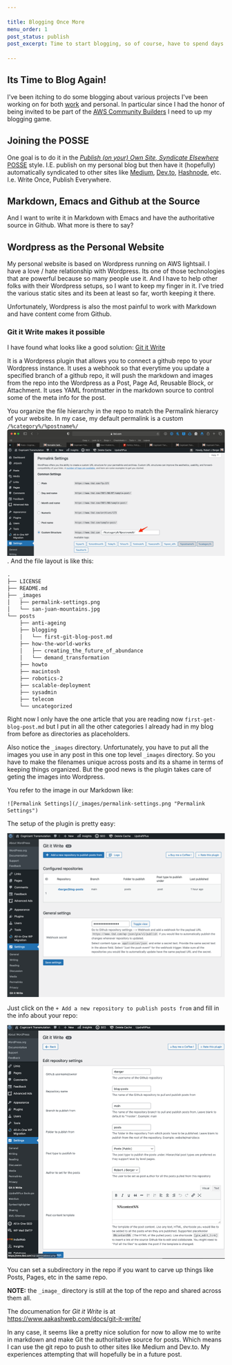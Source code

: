 ```yaml
---

title: Blogging Once More
menu_order: 1
post_status: publish
post_excerpt: Time to start blogging, so of course, have to spend days tweaking up the blog and the blog process before writing anything!

---
```


## Its Time to Blog Again!

I've been itching to do some blogging about various projects I've been working on for both [work](https://www.visx.live) and personal. In particular since I had the honor of being invited to be part of the [AWS Community Builders](https://aws.amazon.com/developer/community/community-builders/) I need to up my blogging game.

## Joining the POSSE

One goal is to do it in the [_Publish (on your) Own Site, Syndicate Elsewhere_ POSSE](https://indieweb.org/POSSE) style. I.E. publish on my personal blog but then have it (hopefully) automatically syndicated to other sites like [Medium](https://medium.com/me/stories/drafts), [Dev.to](https://dev.to/rberger), [Hashnode](https://hashnode.com/@rberger), etc. I.e. Write Once, Publish Everywhere.

## Markdown, Emacs and Github at the Source

And I want to write it in Markdown with Emacs and have the authoritative source in Github. What more is there to say?

## Wordpress as the Personal Website

My personal website is based on Wordpress running on AWS lightsail. I have a love / hate relationship with Wordpress. Its one of those technologies that are powerful because so many people use it. And I have to help other folks with their Wordpress setups, so I want to keep my finger in it. I've tried the various static sites and its been at least so far, worth keeping it there.

Unfortunately, Wordpress is also the most painful to work with Markdown and have content come from Github.

### Git it Write makes it possible

I have found what looks like a good solution: [Git it Write](https://wordpress.org/plugins/git-it-write/)

It is a Wordpress plugin that allows you to connect a github repo to your Wordpress instance. It uses a webhook so that everytime you update a specified branch of a github repo, it will push the markdown and images from the repo into the Wordpress as a Post, Page Ad, Reusable Block, or Attachment. It uses YAML frontmatter in the markdown source to control some of the meta info for the post.

You organize the file hierarchy in the repo to match the Permalink hierarcy of your website. In my case, my default permalink is a custom `/%category%/%postname%/` ![Permalink Settings](/_images/permalink-settings.png "Permalink Settings"). And the file layout is like this:

```
.
├── LICENSE
├── README.md
├── _images
│   ├── permalink-settings.png
│   └── san-juan-mountains.jpg
└── posts
    ├── anti-ageing
    ├── blogging
    │   └── first-git-blog-post.md
    ├── how-the-world-works
    │   ├── creating_the_future_of_abundance
    │   └── demand_transformation
    ├── howto
    ├── macintosh
    ├── robotics-2
    ├── scalable-deployment
    ├── sysadmin
    ├── telecom
    └── uncategorized
```

Right now I only have the one article that you are reading now `first-get-blog-post.md` but I put in all the other categories I already had in my blog from before as directories as placeholders.

Also notice the `_images` directory. Unfortunately, you have to put all the images you use in any post in this one top level `_images` directory. So you have to make the filenames unique across posts and its a shame in terms of keeping things organized. But the good news is the plugin takes care of geting the images into Wordpress.

You refer to the image in our Markdown like:

```
![Permalink Settings](/_images/permalink-settings.png "Permalink Settings")
```

The setup of the plugin is pretty easy:

![Git it write top level settings](/_images/git-it-write-settings.png "Git it Write top level settings")

Just click on the `+ Add a new repository to publish posts from` and fill in the info about your repo:

![Repo settings](/_images/git-t-write-repo-settings.png "Git it Write Repo Settings")

You can set a subdirectory in the repo if you want to carve up things like Posts, Pages, etc in the same repo.

__NOTE:__ the `_image_` directory is still at the top of the repo and shared across them all.

The documenation for _Git it Write_ is at https://www.aakashweb.com/docs/git-it-write/

In any case, it seems like a pretty nice solution for now to allow me to write in markdown and make Git the authoritative source for posts. Which means I can use the git repo to push to other sites like Medium and Dev.to. My experiences attempting that will hopefully be in a future post.

